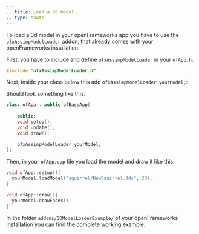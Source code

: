 ```yaml
---
.. title: Load a 3d model
.. type: howto
---
```


To load a 3d model in your openFrameworks app you have to use the
`ofxAssimpModelLoader` addon, that already comes with your openFrameworks
installation.

First, you have to include and define `ofxAssimpModelLoader` in your `ofApp.h`:
    
```cpp
#include "ofxAssimpModelLoader.h"
```

Next, inside your class below this add `ofxAssimpModelLoader yourModel;`:

Should look something like this:
```cpp
class ofApp : public ofBaseApp{
	
	public:
	void setup();
	void update();
	void draw();
	
	ofxAssimpModelLoader yourModel;
};
```


Then, in your `ofApp.cpp` file you load the model and draw it like this:

```cpp
void ofApp::setup(){
  yourModel.loadModel("squirrel/NewSquirrel.3ds", 20);
}

void ofApp::draw(){
  yourModel.drawFaces();
}
```

In the folder `addons/3DModelLoaderExample/` of your openFrameworks installation you can find the complete working example.
